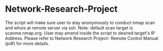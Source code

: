 # Network-Research-Project
The script will make sure user to stay anonymously to conduct nmap scan and whois at remote server via ssh. Note: default scan target is scanme.nmap.org. User may amend inside the script to desired target's IP Address.
Please refer to Network Research Project- Remote Control Manual (pdf) for more details.
